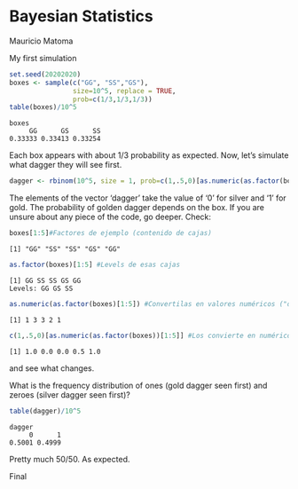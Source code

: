 # Bayesian Statistics
Mauricio Matoma

My first simulation

``` r
set.seed(20202020)
boxes <- sample(c("GG", "SS","GS"),
                size=10^5, replace = TRUE,
                prob=c(1/3,1/3,1/3))
table(boxes)/10^5
```

    boxes
         GG      GS      SS 
    0.33333 0.33413 0.33254 

Each box appears with about 1/3 probability as expected. Now, let’s
simulate what dagger they will see first.

``` r
dagger <- rbinom(10^5, size = 1, prob=c(1,.5,0)[as.numeric(as.factor(boxes))])
```

The elements of the vector ‘dagger’ take the value of ‘0’ for silver and
‘1’ for gold. The probability of golden dagger depends on the box. If
you are unsure about any piece of the code, go deeper. Check:

``` r
boxes[1:5]#Factores de ejemplo (contenido de cajas)
```

    [1] "GG" "SS" "SS" "GS" "GG"

``` r
as.factor(boxes)[1:5] #Levels de esas cajas
```

    [1] GG SS SS GS GG
    Levels: GG GS SS

``` r
as.numeric(as.factor(boxes)[1:5]) #Convertilas en valores numéricos ("discretos")
```

    [1] 1 3 3 2 1

``` r
c(1,.5,0)[as.numeric(as.factor(boxes))[1:5]] #Los convierte en numéricos "continuos" (probabilidad)
```

    [1] 1.0 0.0 0.0 0.5 1.0

and see what changes.

What is the frequency distribution of ones (gold dagger seen first) and
zeroes (silver dagger seen first)?

``` r
table(dagger)/10^5
```

    dagger
         0      1 
    0.5001 0.4999 

Pretty much 50/50. As expected.

Final
